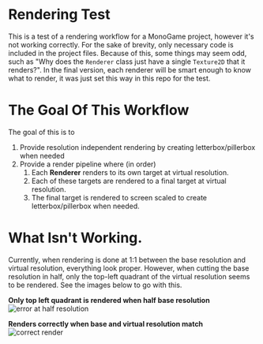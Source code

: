 # Rendering Test
This is a test of a rendering workflow for a MonoGame project, however it's not working correctly.  For the sake of brevity, only necessary code is included in the project files. Because of this, some things may seem odd, such as "Why does the `Renderer` class just have a single `Texture2D` that it renders?".  In the final version, each renderer will be smart enough to know what to render, it was just set this way in this repo for the test.

# The Goal Of This Workflow
The goal of this is to 
1. Provide resolution independent rendering by creating letterbox/pillerbox when needed
2. Provide a render pipeline where (in order)
    1. Each **Renderer** renders to its own target at virtual resolution.
    2. Each of these targets are rendered to a final target at virtual resolution.
    3. The final target is rendered to screen scaled to create letterbox/pillerbox when needed.

# What Isn't Working.
Currently, when rendering is done at 1:1 between the base resolution and virtual resolution, everything
look proper. However, when cutting the base resolution in half, only the top-left quadrant of the virtual resolution seems to be rendered.  See the images below to go with this.

**Only top left quadrant is rendered when half base resolution**
![error at half resolution]()

**Renders correctly when base and virtual resolution match**
![correct render]()



